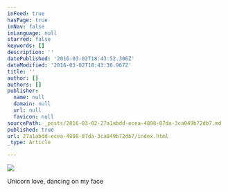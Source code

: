 ```yaml
---
inFeed: true
hasPage: true
inNav: false
inLanguage: null
starred: false
keywords: []
description: ''
datePublished: '2016-03-02T18:43:52.306Z'
dateModified: '2016-03-02T18:43:36.967Z'
title: ''
author: []
authors: []
publisher:
  name: null
  domain: null
  url: null
  favicon: null
sourcePath: _posts/2016-03-02-27a1abdd-ecea-4898-87da-3ca049b72db7.md
published: true
url: 27a1abdd-ecea-4898-87da-3ca049b72db7/index.html
_type: Article

---
```

![](https://the-grid-user-content.s3-us-west-2.amazonaws.com/9e46c8b1-b290-4e22-a0cd-8d4b356c0332.jpg)

Unicorn love, dancing on my face